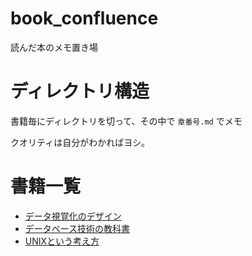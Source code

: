 # book_confluence
読んだ本のメモ置き場

# ディレクトリ構造

書籍毎にディレクトリを切って、その中で `章番号.md` でメモ

クオリティは自分がわかればヨシ。

# 書籍一覧
 * [データ視覚化のデザイン](./data_visualization_design)
 * [データベース技術の教科書](./DatabaseTextbook)
 * [UNIXという考え方](./the_unix_philosiphy)
